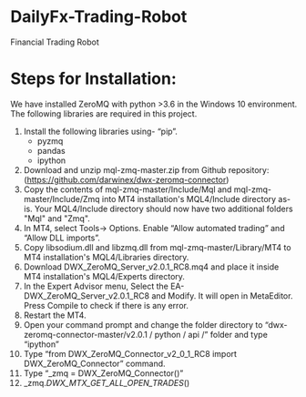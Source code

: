 # DailyFx-Trading-Robot
Financial Trading Robot

# Steps for Installation: 
We have installed ZeroMQ with python >3.6 in the Windows 10 environment. The following libraries are required in this project. 
1. Install the following libraries using- “pip”. 
	- pyzmq
	- pandas
	- ipython 
2. Download and unzip mql-zmq-master.zip  from Github repository: (https://github.com/darwinex/dwx-zeromq-connector)
3. Copy the contents of mql-zmq-master/Include/Mql and mql-zmq-master/Include/Zmq into MT4 installation's MQL4/Include directory as-is. Your MQL4/Include directory should now have two additional folders "Mql" and "Zmq".
4. In MT4, select Tools→ Options. Enable “Allow automated trading” and “Allow DLL imports”.
5. Copy libsodium.dll and libzmq.dll from mql-zmq-master/Library/MT4 to MT4 installation's MQL4/Libraries directory.
6. Download DWX_ZeroMQ_Server_v2.0.1_RC8.mq4 and place it inside MT4 installation's MQL4/Experts directory.
7. In the Expert Advisor menu, Select the EA- DWX_ZeroMQ_Server_v2.0.1_RC8 and Modify. It will open in MetaEditor. Press Compile to check if there is any error. 
8. Restart the MT4. 
9. Open your command prompt and change the folder directory to “dwx-zeromq-connector-master/v2.0.1 / python / api /” folder and type “ipython” 
10. Type “from DWX_ZeroMQ_Connector_v2_0_1_RC8 import DWX_ZeroMQ_Connector” command.
11. Type “_zmq = DWX_ZeroMQ_Connector()”
12. _zmq._DWX_MTX_GET_ALL_OPEN_TRADES_()

